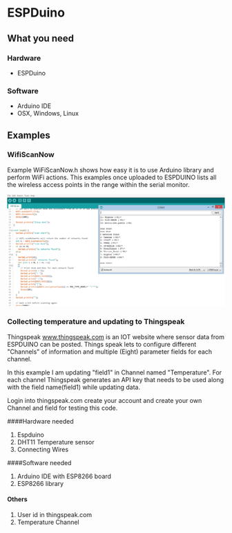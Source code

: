 # ESPDuino

## What you need

### Hardware
* ESPDuino

### Software
* Arduino IDE
* OSX, Windows, Linux

## Examples
### WifiScanNow
Example WiFiScanNow.h shows how easy it is to use Arduino library and perform WiFi actions. This examples once uploaded to ESPDUINO lists all the wireless access points in the range within the serial monitor.

![alt tag](https://github.com/westboroughIOT/hello-wiot-club/blob/master/microcontrollers/ESPDuino/Wifiscan_example.PNG)

### Collecting temperature and updating to Thingspeak
Thingspeak www.thingspeak.com  is an IOT website where sensor data from ESPDUINO can be posted. Things speak lets to configure different "Channels" of information and multiple (Eight) parameter fields  for each channel. 

In this example I am updating "field1" in Channel named "Temperature". For each channel Thingspeak generates an API key that needs to be used along with the field name(field1) while updating  data.   

Login into thingspeak.com create your account and create your own Channel and field for testing this code.

####Hardware needed
1. Espduino
2. DHT11 Temperature sensor
3. Connecting Wires

####Software needed
1. Arduino IDE with ESP8266 board 
2. ESP8266 library

#### Others
1. User id in thingspeak.com
2. Temperature Channel




